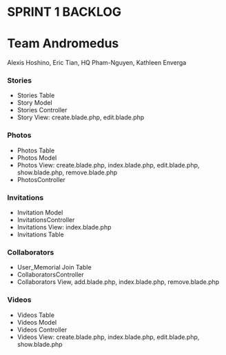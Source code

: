 # SPRINT 1 BACKLOG

# Team Andromedus

Alexis Hoshino, Eric Tian, HQ Pham-Nguyen, Kathleen Enverga


### Stories
+ Stories Table
+ Story Model
+ Stories Controller
+ Story View: create.blade.php, edit.blade.php

### Photos
+ Photos Table
+ Photos Model
+ Photos View: create.blade.php, index.blade.php, edit.blade.php, show.blade.php, remove.blade.php
+ PhotosController

### Invitations
+ Invitation Model
+ InvitationsController
+ Invitations View: index.blade.php
+ Invitations Table

### Collaborators
+ User_Memorial Join Table
+ CollaboratorsController
+ Collaborators View, add.blade.php, index.blade.php, remove.blade.php

### Videos
+ Videos Table
+ Videos Model
+ Videos Controller
+ Videos View: create.blade.php, index.blade.php, edit.blade.php, show.blade.php



